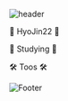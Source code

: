 ![header](https://capsule-render.vercel.app/api?type=waving&color=auto&height=150&section=header&text=테스트&fontSize=50)

:dolphin: HyoJin22 :dolphin:

:memo: Studying :memo:

🛠 Toos 🛠

![Footer](https://capsule-render.vercel.app/api?type=waving&color=auto&height=200&section=footer)
